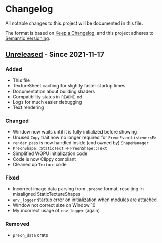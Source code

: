 # Changelog
All notable changes to this project will be documented in this file.

The format is based on [Keep a Changelog](https://keepachangelog.com/en/1.0.0/),
and this project adheres to [Semantic Versioning](https://semver.org/spec/v2.0.0.html).

## [Unreleased] - Since 2021-11-17
### Added
- This file
- TextureSheet caching for slightly faster startup times
- Documentation about building shaders
- Compatibility status in `README.md`
- Logs for much easier debugging
- Text rendering

### Changed
- Window now waits until it is fully initialized before showing
- Unused `Copy` trait now no longer required for `PreonEventListener<E>`
- `render_pass` is now handled inside (and owned by) `ShapeManager`
- `PreonShape::StaticText` -> `PreonShape::Text`
- Simplified WGPU initialization code
- Code is now Clippy compliant
- Cleaned up `Texture` code

### Fixed
- Incorrect image data parsing from `.preonc` format, resulting in misaligned StaticTextureShapes
- `env_logger` startup error on initialization when modules are attached
- Window not correct size on Window 10
- My incorrect usage of `env_logger` (again)

### Removed
- `preon_data` crate

[Unreleased]: https://github.com/Hugo4IT/PreonEngine/
